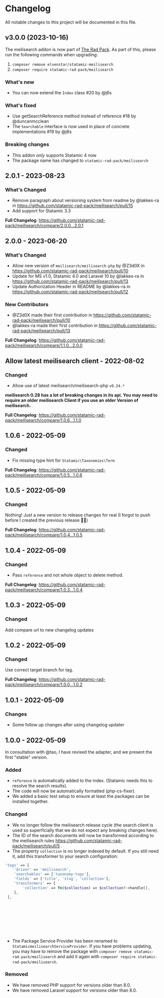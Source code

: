 # Changelog

All notable changes to this project will be documented in this file.

## v3.0.0 (2023-10-16)

The meilisearch addon is now part of [The Rad Pack](https://github.com/statamic-rad-pack). As part of this, please run the following commands when upgrading:

1. `composer remove elvenstar/statamic-meilisearch`
2. `composer require statamic-rad-pack/meilisearch`

### What's new

* You can now extend the `Index` class #20 by @j6s

### What's fixed

* Use getSearchReference method instead of reference #18 by @duncanmcclean
* The `Searchable` interface is now used in place of concrete implementations #19 by @j6s

### Breaking changes

* This addon *only* supports Statamic 4 now
* The package name has changed to `statamic-rad-pack/meilisearch`

## 2.0.1 - 2023-08-23

### What's Changed

- Remove paragraph about versioning system from readme by @lakkes-ra in https://github.com/statamic-rad-pack/meilisearch/pull/15
- Add support for Statamic 3.3

**Full Changelog**: https://github.com/statamic-rad-pack/meilisearch/compare/2.0.0...2.0.1

## 2.0.0 - 2023-06-20

### What's Changed

- Allow new version of `meilisearch/meilisearch-php` by @Z3d0X in https://github.com/statamic-rad-pack/meilisearch/pull/10
- Update for MS v1.0, Statamic 4.0 and Laravel 10 by @lakkes-ra in https://github.com/statamic-rad-pack/meilisearch/pull/13
- Update Authorization Header in README by @lakkes-ra in https://github.com/statamic-rad-pack/meilisearch/pull/12

### New Contributors

- @Z3d0X made their first contribution in https://github.com/statamic-rad-pack/meilisearch/pull/10
- @lakkes-ra made their first contribution in https://github.com/statamic-rad-pack/meilisearch/pull/13

**Full Changelog**: https://github.com/statamic-rad-pack/meilisearch/compare/1.1.0...2.0.0

## Allow latest meilisearch client - 2022-08-02

### Changed

- Allow use of latest meilisearch/meilisearch-php `v0.24.*`

**meilisearch 0.28 has a lot of breaking changes in its api. You may need to require an older meilisearch Client if you use an older Version of meilisearch.**

**Full Changelog**: https://github.com/statamic-rad-pack/meilisearch/compare/1.0.6...1.1.0

## 1.0.6 - 2022-05-09

### Changed

- Fix missing type hint for `Statamic\Taxonomies\Term`

**Full Changelog**: https://github.com/statamic-rad-pack/meilisearch/compare/1.0.5...1.0.6

## 1.0.5 - 2022-05-09

### Changed

Nothing! Just a new version to release changes for real (I forgot to push before I created the previous release 🤦‍♂️)

**Full Changelog**: https://github.com/statamic-rad-pack/meilisearch/compare/1.0.4...1.0.5

## 1.0.4 - 2022-05-09

### Changed

- Pass `reference` and not whole object to delete method.

**Full Changelog**: https://github.com/statamic-rad-pack/meilisearch/compare/1.0.3...1.0.4

## 1.0.3 - 2022-05-09

### Changed

Add compare url to new changelog updates

## 1.0.2 - 2022-05-09

### Changed

Use correct target branch for tag.

**Full Changelog**: https://github.com/statamic-rad-pack/meilisearch/compare/1.0.0...1.0.2

## 1.0.1 - 2022-05-09

### Changes

- Some follow up changes after using changelog updater

## 1.0.0 - 2022-05-09

In consultation with @tao, I have revised the adapter, and we present the first "stable" version.

### Added

- `reference` is automatically added to the index. (Statamic needs this to resolve the search results).
- The code will now be automatically formatted (php-cs-fixer).
- We added a basic test setup to ensure at least the packages can be installed together.

### Changed

- We no longer follow the meilisearch release cycle (the search client is used so superficially that we do not expect any breaking changes here).
- The ID of the search documents will now be transformed according to the meilisearch rules https://github.com/statamic-rad-pack/meilisearch/pull/5 .
- The property `collection` is no longer indexed by default. If you still need it, add this transformer to your search configuration:

```php
'tags' => [
    'driver' => 'meilisearch',
    'searchables' => ['taxonomy:tags'],
    'fields' => ['title', 'slug', 'collection'],
    'transformers' => [
        'collection' => fn($collection) => $collection?->handle(),
    ],
 ],










```
- The Package Service Provider has been renamed to `StatamicmeilisearchServiceProvider`. If you have problems updating, you may have to remove the package with `composer remove statamic-rad-pack/meilisearch` and add it again with `composer require statamic-rad-pack/meilisearch`.

### Removed

- We have removed PHP support for versions older than 8.0.
- We have removed Laravel support for versions older than 8.0.
